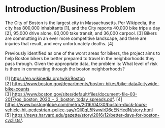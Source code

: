 # Introduction/Business Problem  

The City of Boston is the largest city in Massachusetts. Per Wikipedia, the city has 800,000 inhabitants [1], and the City reports 40,000 bike trips a day [2], 95,000 drive alone, 83,000 take transit, and 36,000 carpool. [3]  Bikers are commutting in an ever more competitive landscape, and there are injuries that result, and very unfortunately deaths. [4]  

Previously identified as one of the worst areas for bikers, the project aims to help Boston bikers be better prepared to travel in the neighborhoods they pass through. 
Given the appropriate data, the problem is: What level of risk is there in commutting through the boston neighborhoods? 

  [1] https://en.wikipedia.org/wiki/Boston  
[2] https://www.boston.gov/departments/boston-bikes/bike-data#citywide-bike-counts  
[3] https://www.boston.gov/sites/default/files/document-file-03-2017/go_boston_2030_-_3_boston_today_spreads.pdf. 
[4] https://www.bostonglobe.com/metro/2016/04/30/boston-duck-tours-vehicle-hit-pedestrian-police-say/rQli0qL5NwwIrD6cENHedN/story.html   
  [5] https://news.harvard.edu/gazette/story/2016/12/better-days-for-boston-cyclists/. 
